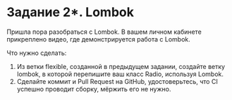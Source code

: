 # Задание 2*. Lombok 
Пришла пора разобраться с Lombok. В вашем личном кабинете прикреплено видео, где демонстрируется работа с Lombok.

Что нужно сделать:

1. Из ветки flexible, созданной в предыдущем задании, создайте ветку lombok, в которой перепишите ваш класс Radio, используя Lombok.
2. Сделайте коммит и Pull Request на GitHub, удостоверьтесь, что CI успешно проводит сборку, мёржить его не нужно.
